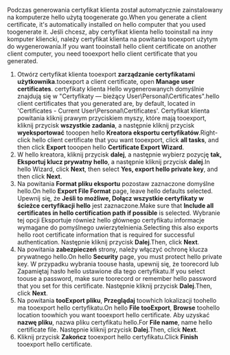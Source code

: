 <span data-ttu-id="c3e54-101">Podczas generowania certyfikat klienta został automatycznie zainstalowany na komputerze hello użytą toogenerate go.</span><span class="sxs-lookup"><span data-stu-id="c3e54-101">When you generate a client certificate, it's automatically installed on hello computer that you used toogenerate it.</span></span> <span data-ttu-id="c3e54-102">Jeśli chcesz, aby certyfikat klienta hello tooinstall na inny komputer kliencki, należy certyfikat klienta na powitania tooexport użytym do wygenerowania.</span><span class="sxs-lookup"><span data-stu-id="c3e54-102">If you want tooinstall hello client certificate on another client computer, you need tooexport hello client certificate that you generated.</span></span>                              

1. <span data-ttu-id="c3e54-103">Otwórz certyfikat klienta tooexport **zarządzanie certyfikatami użytkownika**.</span><span class="sxs-lookup"><span data-stu-id="c3e54-103">tooexport a client certificate, open **Manage user certificates**.</span></span> <span data-ttu-id="c3e54-104">certyfikaty klienta Hello wygenerowanych domyślnie znajdują się w "Certyfikaty — bieżący User\Personal\Certificates".</span><span class="sxs-lookup"><span data-stu-id="c3e54-104">hello client certificates that you generated are, by default, located in 'Certificates - Current User\Personal\Certificates'.</span></span> <span data-ttu-id="c3e54-105">Certyfikat klienta powitania kliknij prawym przyciskiem myszy, które mają tooexport, kliknij przycisk **wszystkie zadania**, a następnie kliknij przycisk **wyeksportować** tooopen hello **Kreatora eksportu certyfikatów**.</span><span class="sxs-lookup"><span data-stu-id="c3e54-105">Right-click hello client certificate that you want tooexport, click **all tasks**, and then click **Export** tooopen hello **Certificate Export Wizard**.</span></span>
2. <span data-ttu-id="c3e54-106">W hello kreatora, kliknij przycisk **dalej**, a następnie wybierz pozycję **tak, Eksportuj klucz prywatny hello**, a następnie kliknij przycisk **dalej**.</span><span class="sxs-lookup"><span data-stu-id="c3e54-106">In hello Wizard, click **Next**, then select **Yes, export hello private key**, and then click **Next**.</span></span>
3. <span data-ttu-id="c3e54-107">Na powitania **Format pliku eksportu** pozostaw zaznaczone domyślne hello.</span><span class="sxs-lookup"><span data-stu-id="c3e54-107">On hello **Export File Format** page, leave hello defaults selected.</span></span> <span data-ttu-id="c3e54-108">Upewnij się, że **Jeśli to możliwe, Dołącz wszystkie certyfikaty w ścieżce certyfikacji hello** jest zaznaczone.</span><span class="sxs-lookup"><span data-stu-id="c3e54-108">Make sure that **Include all certificates in hello certification path if possible** is selected.</span></span> <span data-ttu-id="c3e54-109">Wybranie tej opcji Eksportuje również hello głównego certyfikatu informacje wymagane do pomyślnego uwierzytelnienia.</span><span class="sxs-lookup"><span data-stu-id="c3e54-109">Selecting this also exports hello root certificate information that is required for successful authentication.</span></span> <span data-ttu-id="c3e54-110">Następnie kliknij przycisk **Dalej**.</span><span class="sxs-lookup"><span data-stu-id="c3e54-110">Then, click **Next**.</span></span>
4. <span data-ttu-id="c3e54-111">Na powitania **zabezpieczeń** strony, należy włączyć ochronę klucza prywatnego hello.</span><span class="sxs-lookup"><span data-stu-id="c3e54-111">On hello **Security** page, you must protect hello private key.</span></span> <span data-ttu-id="c3e54-112">W przypadku wybrania toouse hasła, upewnij się, że toorecord lub Zapamiętaj hasło hello ustawione dla tego certyfikatu.</span><span class="sxs-lookup"><span data-stu-id="c3e54-112">If you select toouse a password, make sure toorecord or remember hello password that you set for this certificate.</span></span> <span data-ttu-id="c3e54-113">Następnie kliknij przycisk **Dalej**.</span><span class="sxs-lookup"><span data-stu-id="c3e54-113">Then, click **Next**.</span></span>
5. <span data-ttu-id="c3e54-114">Na powitania **tooExport pliku**, **Przeglądaj** toowhich lokalizacji toohello ma tooexport hello certyfikatu.</span><span class="sxs-lookup"><span data-stu-id="c3e54-114">On hello **File tooExport**, **Browse** toohello location toowhich you want tooexport hello certificate.</span></span> <span data-ttu-id="c3e54-115">Aby uzyskać **nazwę pliku**, nazwa pliku certyfikatu hello.</span><span class="sxs-lookup"><span data-stu-id="c3e54-115">For **File name**, name hello certificate file.</span></span> <span data-ttu-id="c3e54-116">Następnie kliknij przycisk **Dalej**.</span><span class="sxs-lookup"><span data-stu-id="c3e54-116">Then, click **Next**.</span></span>
6. <span data-ttu-id="c3e54-117">Kliknij przycisk **Zakończ** tooexport hello certyfikatu.</span><span class="sxs-lookup"><span data-stu-id="c3e54-117">Click **Finish** tooexport hello certificate.</span></span>
